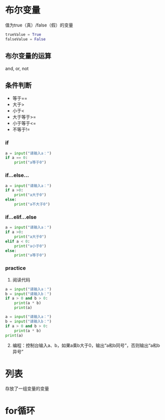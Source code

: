 # 布尔变量

值为true（真）/false（假）的变量

```python
trueValue = True
falseValue = False
```

## 布尔变量的运算

and, or, not

## 条件判断

- 等于==
- 大于>
- 小于<
- 大于等于>=
- 小于等于<=
- 不等于!=

### if

```python
a = input("请输入a：")
if a == 0:
    print("a等于0")
```

### if...else...

```python
a = input("请输入a：")
if a >0:
    print("a大于0")
else:
    print("a不大于0")
```

### if...elif...else

```python
a = input("请输入a：")
if a >0:
    print("a大于0")
elif a < 0:
    print("a小于0")
else:
    print("a等于0")
```

### practice

1. 阅读代码
```python
a = input("请输入a：")
b = input("请输入b：")
if a > 0 and b > 0:
    print(a * b)
    print(a)
```

```python
a = input("请输入a：")
b = input("请输入b：")
if a > 0 and b > 0:
    print(a * b)
print(a)
```

2. 编程：控制台输入a、b，如果a乘b大于0，输出“a和b同号”，否则输出“a和b异号”

# 列表

存放了一组变量的变量

# for循环

